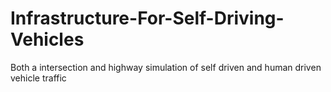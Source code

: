 # Infrastructure-For-Self-Driving-Vehicles

Both a intersection and highway simulation of self driven and human driven vehicle traffic
